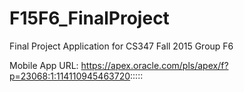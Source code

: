# F15F6_FinalProject
Final Project Application for CS347 Fall 2015 Group F6

Mobile App URL: https://apex.oracle.com/pls/apex/f?p=23068:1:114110945463720:::::
